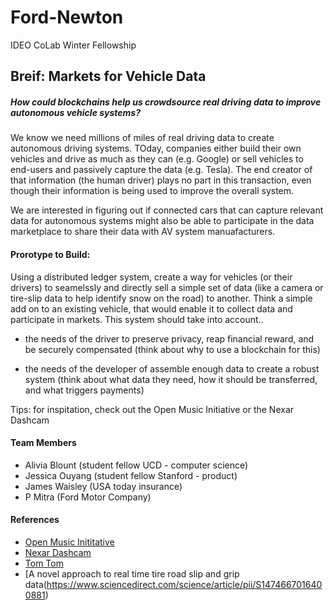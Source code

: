 # Ford-Newton
IDEO CoLab Winter Fellowship

## Breif: Markets for Vehicle Data

##### How could blockchains help us crowdsource real driving data to improve autonomous vehicle systems?

<p>
  We know we need millions of miles of real driving data to create autonomous driving systems. TOday, companies either build their own vehicles and drive as much as they can (e.g. Google) or sell vehicles to end-users and passively capture the data (e.g. Tesla). The end creator of that information (the human driver) plays no part in this transaction, even though their information is being used to improve the overall system. 
</p>

<p>
  We are interested in figuring out if connected cars that can capture relevant data for autonomous systems might also be able to participate in the data marketplace to share their data with AV system manuafacturers. 
</p>

#### Prorotype to Build:

<p>
  Using a distributed ledger system, create a way for vehicles (or their drivers) to seamelssly and directly sell a simple set of data (like a camera or tire-slip data to help identify snow on the road) to another. Think a simple add on to an existing vehicle, that would enable it to collect data and participate in markets. This system should take into account..
  
  - the needs of the driver to preserve privacy, reap financial reward, and be securely compensated (think about why to use a blockchain for this)
  
  - the needs of the developer of assemble enough data to create a robust system (think about what data they need, how it should be transferred, and what triggers payments)
  
  Tips: for inspitation, check out the Open Music Initiative or the Nexar Dashcam
</p>

#### Team Members

- Alivia Blount (student fellow UCD - computer science)
- Jessica Ouyang (student fellow Stanford - product)
- James Waisley (USA today insurance)
- P Mitra (Ford Motor Company)

#### References

- [Open Music Inititative](http://open-music.org/about/)
- [Nexar Dashcam](https://blog.getnexar.com/)
- [Tom Tom](https://www.tomtom.com/en_us/drive/car/)
- [A novel approach to real time tire road slip and grip data(https://www.sciencedirect.com/science/article/pii/S1474667016400881)
